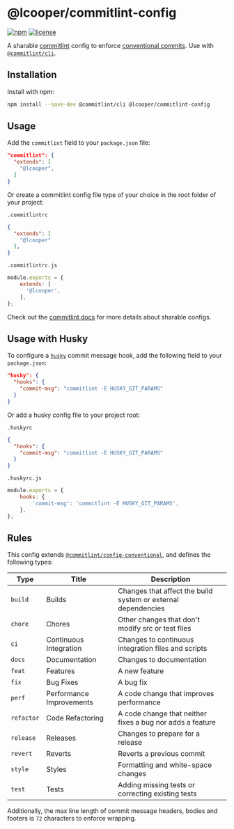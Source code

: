 # @lcooper/commitlint-config

[![npm][npm-badge]][npm-link]
[![license][license-badge]][license-link]

A sharable [commitlint](https://commitlint.js.org) config to enforce [conventional commits](https://conventionalcommits.org). Use with [`@commitlint/cli`](https://www.npmjs.com/package/@commitlint/cli).

## Installation

Install with npm:

```bash
npm install --save-dev @commitlint/cli @lcooper/commitlint-config
```

## Usage

Add the `commitlint` field to your `package.json` file:

```json
"commitlint": {
  "extends": [
    "@lcooper",
  ]
}
```

Or create a commitlint config file type of your choice in the root folder of your project:

`.commitlintrc`

```json
{
  "extends": [
    "@lcooper"
  ],
}
```

`.commitlintrc.js`

```javascript
module.exports = {
    extends: [
      '@lcooper',
    ],
};
```

Check out the [commitlint docs](https://commitlint.js.org/#/concepts-shareable-config) for more details about sharable configs.

## Usage with Husky

To configure a [`husky`](https://github.com/typicode/husky) commit message hook, add the following field to your `package.json`:

```json
"husky": {
  "hooks": {
    "commit-msg": "commitlint -E HUSKY_GIT_PARAMS"
  }
}
```

Or add a husky config file to your project root:

`.huskyrc`

```json
{
  "hooks": {
    "commit-msg": "commitlint -E HUSKY_GIT_PARAMS"
  }
}
```

`.huskyrc.js`

```javascript
module.exports = {
    hooks: {
        'commit-msg': 'commitlint -E HUSKY_GIT_PARAMS',
    },
};
```

## Rules

This config extends [`@commitlint/config-conventional`](https://www.npmjs.com/package/@commitlint/config-conventional), and defines the following types:

|Type      |Title                   |Description                                                  |
|----------|------------------------|-------------------------------------------------------------|
|`build`   |Builds                  |Changes that affect the build system or external dependencies|
|`chore`   |Chores                  |Other changes that don't modify src or test files            |
|`ci`      |Continuous Integration  |Changes to continuous integration files and scripts          |
|`docs`    |Documentation           |Changes to documentation                                     |
|`feat`    |Features                |A new feature                                                |
|`fix`     |Bug Fixes               |A bug fix                                                    |
|`perf`    |Performance Improvements|A code change that improves performance                      |
|`refactor`|Code Refactoring        |A code change that neither fixes a bug nor adds a feature    |
|`release` |Releases                |Changes to prepare for a release                             |
|`revert`  |Reverts                 |Reverts a previous commit                                    |
|`style`   |Styles                  |Formatting and white-space changes                           |
|`test`    |Tests                   |Adding missing tests or correcting existing tests            |

Additionally, the max line length of commit message headers, bodies and footers is `72` characters to enforce wrapping.

[npm-link]: https://www.npmjs.com/package/@lcooper/commitlint-config
[npm-badge]: https://img.shields.io/npm/v/@lcooper/commitlint-config?logo=npm&style=for-the-badge
[license-link]: LICENSE
[license-badge]: https://img.shields.io/github/license/luciancooper/commitlint-config?color=brightgreen&style=for-the-badge
